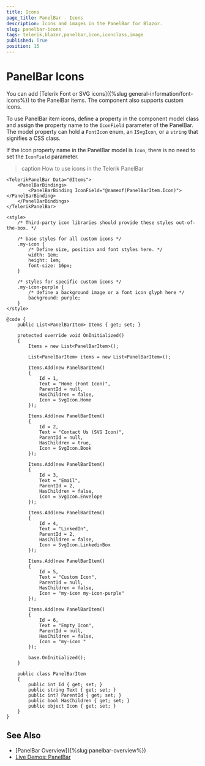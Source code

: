 ```yaml
---
title: Icons
page_title: PanelBar - Icons
description: Icons and images in the PanelBar for Blazor.
slug: panelbar-icons
tags: telerik,blazor,panelbar,icon,iconclass,image
published: True
position: 15
---
```


# PanelBar Icons

You can add [Telerik Font or SVG icons]({%slug general-information/font-icons%}) to the PanelBar items. The component also supports custom icons.

To use PanelBar item icons, define a property in the component model class and assign the property name to the `IconField` parameter of the PanelBar. The model property can hold a `FontIcon` enum, an `ISvgIcon`, or a `string` that signifies a CSS class.

If the icon property name in the PanelBar model is `Icon`, there is no need to set the `IconField` parameter.

>caption How to use icons in the Telerik PanelBar

````CSHTML
<TelerikPanelBar Data="@Items">
    <PanelBarBindings>
        <PanelBarBinding IconField="@nameof(PanelBarItem.Icon)"></PanelBarBinding>
    </PanelBarBindings>
</TelerikPanelBar>

<style>
    /* Third-party icon libraries should provide these styles out-of-the-box. */

    /* base styles for all custom icons */
    .my-icon {
        /* Define size, position and font styles here. */
        width: 1em;
        height: 1em;
        font-size: 16px;
    }

    /* styles for specific custom icons */
    .my-icon-purple {
        /* define a background image or a font icon glyph here */
        background: purple;
    }
</style>

@code {
    public List<PanelBarItem> Items { get; set; }

    protected override void OnInitialized()
    {
        Items = new List<PanelBarItem>();

        List<PanelBarItem> items = new List<PanelBarItem>();

        Items.Add(new PanelBarItem()
        {
            Id = 1,
            Text = "Home (Font Icon)",
            ParentId = null,
            HasChildren = false,
            Icon = SvgIcon.Home
        });

        Items.Add(new PanelBarItem()
        {
            Id = 2,
            Text = "Contact Us (SVG Icon)",
            ParentId = null,
            HasChildren = true,
            Icon = SvgIcon.Book
        });

        Items.Add(new PanelBarItem()
        {
            Id = 3,
            Text = "Email",
            ParentId = 2,
            HasChildren = false,
            Icon = SvgIcon.Envelope
        });

        Items.Add(new PanelBarItem()
        {
            Id = 4,
            Text = "LinkedIn",
            ParentId = 2,
            HasChildren = false,
            Icon = SvgIcon.LinkedinBox
        });

        Items.Add(new PanelBarItem()
        {
            Id = 5,
            Text = "Custom Icon",
            ParentId = null,
            HasChildren = false,
            Icon = "my-icon my-icon-purple"
        });

        Items.Add(new PanelBarItem()
        {
            Id = 6,
            Text = "Empty Icon",
            ParentId = null,
            HasChildren = false,
            Icon = "my-icon "
        });

        base.OnInitialized();
    }

    public class PanelBarItem
    {
        public int Id { get; set; }
        public string Text { get; set; }
        public int? ParentId { get; set; }
        public bool HasChildren { get; set; }
        public object Icon { get; set; }
    }
}
````

## See Also

* [PanelBar Overview]({%slug panelbar-overview%})
* [Live Demos: PanelBar](https://demos.telerik.com/blazor-ui/panelbar/overview)
